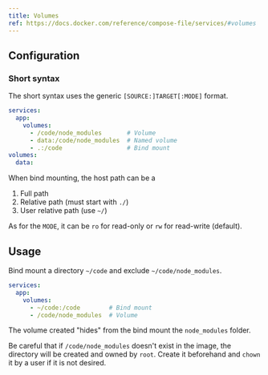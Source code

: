 ```yaml
---
title: Volumes
ref: https://docs.docker.com/reference/compose-file/services/#volumes
---
```


## Configuration

### Short syntax

The short syntax uses the generic `[SOURCE:]TARGET[:MODE]` format.

```yaml
services:
  app:
    volumes:
      - /code/node_modules       # Volume
      - data:/code/node_modules  # Named volume
      - .:/code                  # Bind mount
volumes:
  data:
```

When bind mounting,
the host path can be a

1. Full path
2. Relative path (must start with `./`)
3. User relative path (use `~/`)

As for the `MODE`,
it can be `ro` for read-only or `rw` for read-write (default).

## Usage

Bind mount a directory `~/code` and exclude `~/code/node_modules`.

```yaml
services:
  app:
    volumes:
      - ~/code:/code        # Bind mount
      - /code/node_modules  # Volume
```

The volume created "hides" from the bind mount the `node_modules` folder.

Be careful that if `/code/node_modules` doesn't exist in the image,
the directory will be created and owned by `root`.
Create it beforehand and `chown` it by a user if it is not desired.
